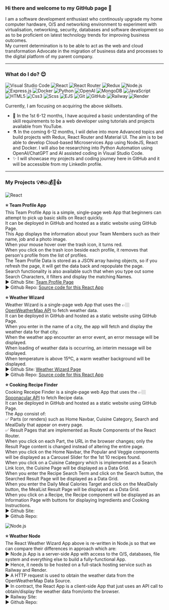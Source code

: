<!--- My GitHub personal profile page -->

### Hi there and welcome to my GitHub page 👋

I am a software development enthusiast who continously upgrade my home computer hardware, O/S and networking environment to experiment with virtualisation, networking, security, databases and software development so as to be proficient on latest technology trends for improving business outcomes.<br>
My current determination is to be able to act as the web and cloud transformation Advocate in the migration of business data and processes to the digital platform of my parent company.<br>

---

### What do I do? 😊

<p>
  <img alt="Visual Studio Code" src="https://img.shields.io/badge/Visual Studio Code-007ACC?logo=visual studio code&logoColor=white&style=for-the-badge" />
  <img alt="React" src="https://img.shields.io/badge/React-61DAFB?logo=react&logoColor=black&style=for-the-badge" />
  <img alt="React Router" src="https://img.shields.io/badge/React Router-CA4245?logo=react router&logoColor=white&style=for-the-badge" />
  <img alt="Redux" src="https://img.shields.io/badge/Redux-764ABC?logo=redux&logoColor=white&style=for-the-badge" />
  <img alt="Node.js" src="https://img.shields.io/badge/Node.js-339933?logo=node.js&logoColor=white&style=for-the-badge" />
  <img alt="Express.js" src="https://img.shields.io/badge/Express.js-000000?logo=express&logoColor=white&style=for-the-badge" />
  <img alt="Docker" src="https://img.shields.io/badge/Docker-2496ED?logo=docker&logoColor=white&style=for-the-badge" />
  <img alt="Python" src="https://img.shields.io/badge/Python-3776AB?logo=python&logoColor=white&style=for-the-badge" />
  <img alt="OpenAI" src="https://img.shields.io/badge/OpenAI-412991?logo=openai&logoColor=white&style=for-the-badge" />
  <img alt="MongoDB" src="https://img.shields.io/badge/MongoDB-47A24B?logo=mongodb&logoColor=white&style=for-the-badge" />
  <img alt="JavaScript" src="https://img.shields.io/badge/JavaScript-F7DF1E?logo=javascript&logoColor=black&style=for-the-badge" />
  <img alt="HTML5" src="https://img.shields.io/badge/HTML5-E34F26?logo=html5&logoColor=white&style=for-the-badge" />
  <img alt="Css3" src="https://img.shields.io/badge/CSS3-1572B6?logo=css3&logoColor=white&style=for-the-badge" />
  <img alt="Scss" src="https://img.shields.io/badge/Scss-CC6699?logo=sass&logoColor=white&style=for-the-badge" />
  <img alt="EJS" src="https://img.shields.io/badge/EJS-F7DF1E?logo=javascript&logoColor=black&style=for-the-badge" />
  <img alt="Git" src="https://img.shields.io/badge/Git-F05032?logo=git&logoColor=white&style=for-the-badge" />
  <img alt="GitHub" src="https://img.shields.io/badge/GitHub-181717?logo=github&logoColor=white&style=for-the-badge" />
  <img alt="Railway" src="https://img.shields.io/badge/Railway-0B0D0E?logo=railway&logoColor=white&style=for-the-badge" />
  <img alt="Render" src="https://img.shields.io/badge/Render-3CB371?logo=render&logoColor=white&style=for-the-badge" />
 </p>

Currently, I am focusing on acquiring the above skillsets.
- 🤞 In the 1st 6-12 months, I have acquired a basic understanding of the skill requirements to be a web developer using tutorials and projects available from YouTube.
- ⚗️ In the coming 6-12 months, I wiil delve into more Advanced topics and build projects with Redux, React Router and Material UI. The aim is to be able to develop  Cloud-based Microservices App using NodeJS, React and Docker. I will also be researching into Python Automation using OpenAI/ChatGPT and AI assisted coding in Visual Studio Code.
- ✨ I will showcase my projects and coding journey here in GitHub and it will be accessible from my LinkedIn profile.

---

### My Projects 💡🔥💥💰🏁👍

<img alt="React" src="https://img.shields.io/badge/React-61DAFB?logo=react&logoColor=black&style=for-the-badge" />

<b>⭐ Team Profile App</b><br>
This Team Profile App is a simple, single-page web App that beginners can attempt to pick up basic skills on React quickly.<br>
It can be deployed in GitHub and hosted as a static website using GitHub Page.<br>
This App displays the information about your Team Members such as their name, job and a photo image.<br>
When your mouse hover over the trash icon, it turns red.<br>
When you click on the trash icon beside each profile, it removes that person's profile from the list of profiles.<br>
The Team Profile Data is stored as a JSON array having objects, so if you refresh the page, it will get the data back and repopulate the page.<br>
Search functionality is also available such that when you type out some Search Characters, it filters and display the matching Names.<br>
► Github Site: <a href="https://andym388.github.io/a02_1team-profile/">Team Profile Page</a><br>
► Github Repo: <a href="https://github.com/andym388/a02_1team-profile">Source code for this React App</a><br>

<b>⭐ Weather Wizard</b><br>
Weather Wizard is a single-page web App that uses the 👉🏼 <a href="https://openweathermap.org/api">OpenWeatherMap API</a> to fetch weather data.<br>
It can be deployed in GitHub and hosted as a static website using GitHub Page.<br>
When you enter in the name of a city, the app will fetch and display the weather data for that city.<br>
When the weather app encounter an error event, an error message will be displayed.<br>
When loading of weather data is occurring, an interim message will be displayed.<br>
When temperature is above 15ºC, a warm weather background will be displayed.<br>
► Github Site: <a href="https://andym388.github.io/a03_1weather-wizard/">Weather Wizard Page</a><br>
► Github Repo: <a href="https://github.com/andym388/a03_1weather-wizard">Source code for this React App</a><br>

<b>⭐ Cooking Recipe Finder</b><br>
Cooking Receipe Finder is a single-page web App that uses the 👉🏼 <a href="https://spoonacular.com/food-api">Spoonacular API</a> to fetch Recipe data.<br>
It can be deployed in GitHub and hosted as a static website using GitHub Page.<br>
The App consist of:<br>
✅ Parts (or renders) such as Home Navbar, Cuisine Category, Search and MealDaily that appear on every page.<br>
✅ Result Pages that are implemented as Route Components of the React Router.<br>
When you click on each Part, the URL in the browser changes; only the Result Page content is changed instead of altering the entire page.<br>
When you click on  the Home Navbar, the Popular and Veggie components will be displayed as a Carousel Slider for the 1st 10 recipes found.<br>
When you click on a Cuisine Category which is implemented as a Search Link Icon, the Cuisine Page will be displayed as a Data Grid.<br>
When you enter the Recipe Search Term and click on the Search button, the Searched Result Page will be displayed as a Data Grid.<br>
When you enter the Daily Meal Calories Target and click on the MealDaily button, the MealList Result Page will be displayed as a Dsta Grid.<br>
When you click on a Recipe, the Recipe component will be displayed as an Information Page with buttons for displaying Ingredients and Cooking Instructions.<br>
► Github Site: <br>
► Github Repo: <br>

<img alt="Node.js" src="https://img.shields.io/badge/Node.js-339933?logo=node.js&logoColor=white&style=for-the-badge" />

<b>⭐ Weather Node</b><br>
The React Weather Wizard App above is re-written in Node.js so that we can compare their differences in approach which are:<br>
▶️ Node.js App is a server-side App with access to the O/S, databases, file system and everything else to build a fully-functional App.<br>
▶️ Hence, it needs to be hosted on a full-stack hosting service such as Railway and Render.<br>
▶️ A HTTP request is used to obtain the weather data from the OpenWeatherMap Data Source.<br>
▶️ In contract, the React App is a client-side App that just uses an API call to obtain/display the weather data from/onto the browser.<br>
► Railway Site: <br>
► Github Repo: <br>
